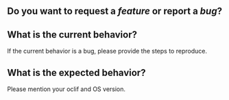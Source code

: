 Do you want to request a *feature* or report a *bug*?
-----------------------------------------------------

What is the current behavior?
-----------------------------
If the current behavior is a bug, please provide the steps to reproduce.

What is the expected behavior?
------------------------------
Please mention your oclif and OS version.
